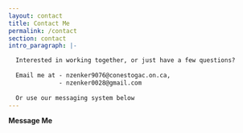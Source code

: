 ```yaml
---
layout: contact
title: Contact Me
permalink: /contact
section: contact
intro_paragraph: |-

  Interested in working together, or just have a few questions?
  
  Email me at - nzenker9076@conestogac.on.ca, 
              - nzenker0028@gmail.com
  
  Or use our messaging system below
---
```


**Message Me**

